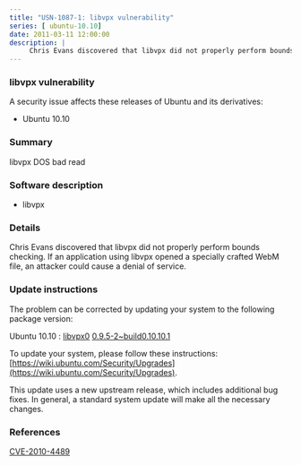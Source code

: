 ```yaml
---
title: "USN-1087-1: libvpx vulnerability"
series: [ ubuntu-10.10]
date: 2011-03-11 12:00:00
description: |
     Chris Evans discovered that libvpx did not properly perform bounds checking. If an application using libvpx opened a specially crafted WebM file, an attacker could cause a denial of service. 
--- 
```

 
 


### libvpx vulnerability

A security issue affects these releases of Ubuntu and its derivatives:

* Ubuntu 10.10

### Summary

libvpx DOS bad read 

### Software description

* libvpx 

### Details

 Chris Evans discovered that libvpx did not properly perform bounds checking. If an application using libvpx opened a specially crafted WebM file, an attacker could cause a denial of service. 

### Update instructions

The problem can be corrected by updating your system to the following package version:

Ubuntu 10.10
 : [libvpx0](https://launchpad.net/ubuntu/+source/libvpx) <span> [0.9.5-2~build0.10.10.1](https://launchpad.net/ubuntu/+source/libvpx/0.9.5-2~build0.10.10.1) </span> 

To update your system, please follow these instructions: [https://wiki.ubuntu.com/Security/Upgrades](https://wiki.ubuntu.com/Security/Upgrades).

This update uses a new upstream release, which includes additional bug fixes. In general, a standard system update will make all the necessary changes. 

### References

 
 [CVE-2010-4489](http://people.ubuntu.com/~ubuntu-security/cve/CVE-2010-4489)
 

